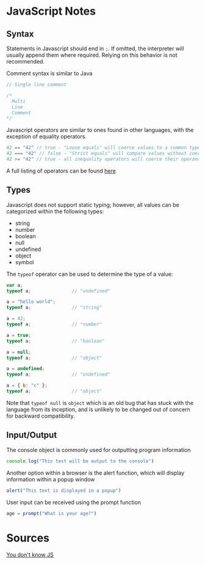 # JavaScript Notes

## Syntax

Statements in Javascript should end in `;`. If omitted, the interpreter will usually append them where required. Relying on this behavior is not recommended.

Comment syntax is similar to Java
```js
// Single line comment

/* 
  Multi
  Line
  Comment
*/
```

Javascript operators are similar to ones found in other languages, with the exception of equality operators. 
```js
42 == "42" // true - "Loose equals" will coerce values to a common type before comparing them
42 === "42" // false - "Strict equals" will compare values without coercion
42 >= "42" // true - all inequality operators will coerce their operands
```
A full listing of operators can be found [here](https://developer.mozilla.org/en-US/docs/Web/JavaScript/Guide/Expressions_and_Operators)


## Types

Javascript does not support static typing; however, all values can be categorized within the following types:
* string
* number
* boolean
* null
* undefined
* object
* symbol

The `typeof` operator can be used to determine the type of a value:

```js
var a;
typeof a;				// "undefined"

a = "hello world";
typeof a;				// "string"

a = 42;
typeof a;				// "number"

a = true;
typeof a;				// "boolean"

a = null;
typeof a;				// "object"

a = undefined;
typeof a;				// "undefined"

a = { b: "c" };
typeof a;				// "object"
```

Note that `typeof null` is `object` which is an old bug that has stuck with the language from its inception, and is unlikely to be changed out of concern for backward compatibility.

## Input/Output

The console object is commonly used for outputting program information
```js
console.log("This text will be output to the console")
```

Another option within a browser is the alert function, which will display information within a popup window
```js
alert("This text is displayed in a popup")
```

User input can be received using the prompt function
```js
age = prompt("What is your age?")
```

# Sources

[You don't know JS](https://github.com/getify/You-Dont-Know-JS)
